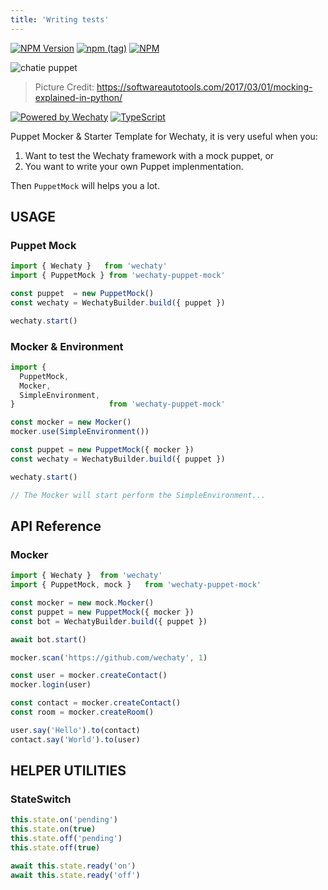 ```yaml
---
title: 'Writing tests'
---
```


[![NPM Version](https://badge.fury.io/js/wechaty-puppet-mock.svg)](https://badge.fury.io/js/wechaty-puppet-mock)
[![npm (tag)](https://img.shields.io/npm/v/wechaty-puppet-mock/next.svg)](https://www.npmjs.com/package/wechaty-puppet-mock?activeTab=versions)
[![NPM](https://github.com/wechaty/wechaty-puppet-mock/workflows/NPM/badge.svg)](https://github.com/wechaty/wechaty-puppet-mock/actions?query=workflow%3ANPM)

![chatie puppet](https://wechaty.github.io/wechaty-puppet-mock/images/mock.png)

> Picture Credit: <https://softwareautotools.com/2017/03/01/mocking-explained-in-python/>

[![Powered by Wechaty](https://img.shields.io/badge/Powered%20By-Wechaty-brightgreen.svg)](https://github.com/wechaty/wechaty)
[![TypeScript](https://img.shields.io/badge/%3C%2F%3E-TypeScript-blue.svg)](https://www.typescriptlang.org/)

Puppet Mocker & Starter Template for Wechaty, it is very useful when you:

1. Want to test the Wechaty framework with a mock puppet, or
1. You want to write your own Puppet implenmentation.

Then `PuppetMock` will helps you a lot.

## USAGE

### Puppet Mock

```ts
import { Wechaty }   from 'wechaty'
import { PuppetMock } from 'wechaty-puppet-mock'

const puppet  = new PuppetMock()
const wechaty = WechatyBuilder.build({ puppet })

wechaty.start()
```

### Mocker & Environment

```ts
import {
  PuppetMock,
  Mocker,
  SimpleEnvironment,
}                     from 'wechaty-puppet-mock'

const mocker = new Mocker()
mocker.use(SimpleEnvironment())

const puppet = new PuppetMock({ mocker })
const wechaty = WechatyBuilder.build({ puppet })

wechaty.start()

// The Mocker will start perform the SimpleEnvironment...
```

## API Reference

### Mocker

```ts
import { Wechaty }  from 'wechaty'
import { PuppetMock, mock }   from 'wechaty-puppet-mock'

const mocker = new mock.Mocker()
const puppet = new PuppetMock({ mocker })
const bot = WechatyBuilder.build({ puppet })

await bot.start()

mocker.scan('https://github.com/wechaty', 1)

const user = mocker.createContact()
mocker.login(user)

const contact = mocker.createContact()
const room = mocker.createRoom()

user.say('Hello').to(contact)
contact.say('World').to(user)
```

## HELPER UTILITIES

### StateSwitch

```ts
this.state.on('pending')
this.state.on(true)
this.state.off('pending')
this.state.off(true)

await this.state.ready('on')
await this.state.ready('off')
```
